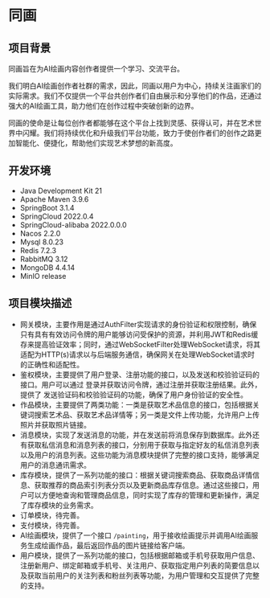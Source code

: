 # 同画

## 项目背景

同画旨在为AI绘画内容创作者提供一个学习、交流平台。

我们明白AI绘画创作者社群的需求，因此，同画以用户为中心，持续关注画家们的实际需求。我们不仅提供一个平台共创作者们自由展示和分享他们的作品，还通过强大的AI绘画工具，助力他们在创作过程中突破创新的边界。

同画的使命是让每位创作者都能够在这个平台上找到灵感、获得认可，并在艺术世界中闪耀。我们将持续优化和升级我们平台功能，致力于使创作者们的创作之路更加智能化、便捷化，帮助他们实现艺术梦想的新高度。

## 开发环境

- Java Development Kit 21
- Apache Maven 3.9.6
- SpringBoot 3.1.4
- SpringCloud 2022.0.4
- SpringCloud-alibaba 2022.0.0.0
- Nacos 2.2.0
- Mysql 8.0.23
- Redis 7.2.3
- RabbitMQ 3.12
- MongoDB 4.4.14
- MinIO release

## 项目模块描述

- 网关模块，主要作用是通过AuthFilter实现请求的身份验证和权限控制，确保只有具有有效访问令牌的用户能够访问受保护的资源，并利用JWT和Redis缓存来提高验证效率；同时，通过WebSocketFilter处理WebSocket请求，将其适配为HTTP(s)请求以与后端服务通信，确保网关在处理WebSocket请求时的正确性和适配性。
- 鉴权模块，主要提供了用户登录、注册功能的接口，以及发送和校验验证码的接口。用户可以通过  登录并获取访问令牌，通过注册并获取注册结果。此外，提供了 发送验证码和校验验证码的功能，确保了用户身份验证的安全性。
- 作品模块，主要提供了两类功能：一类是获取艺术品信息的接口，包括根据关键词搜索艺术品、获取艺术品详情等；另一类是文件上传功能，允许用户上传照片并获取照片链接。
- 消息模块，实现了发送消息的功能，并在发送前将消息保存到数据库。此外还有获取私信消息和消息列表的接口，分别用于获取与指定好友的私信消息列表以及用户的消息列表。这些功能为消息模块提供了完整的接口支持，能够满足用户的消息通讯需求。
- 库存模块，提供了一系列功能的接口：根据关键词搜索商品、获取商品详情信息、获取推荐的商品索引列表分页以及更新商品库存信息。通过这些接口，用户可以方便地查询和管理商品信息，同时实现了库存的管理和更新操作，满足了库存模块的业务需求。
- 订单模块，待完善。
- 支付模块，待完善。
- AI绘画模块，提供了一个接口 `/painting`，用于接收绘画提示并调用AI绘画服务生成绘画作品，最后返回作品的图片链接给客户端。
- 用户模块，提供了一系列功能的接口，包括根据邮箱或手机号获取用户信息、注册新用户、绑定邮箱或手机号、关注用户、获取指定用户列表的简要信息以及获取当前用户的关注列表和粉丝列表等功能，为用户管理和交互提供了完整的支持。
